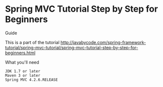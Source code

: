 # Spring MVC Tutorial Step by Step for Beginners

Guide

This is a part of the tutorial http://javabycode.com/spring-framework-tutorial/spring-mvc-tutorial/spring-mvc-tutorial-step-by-step-for-beginners.html

What you'll need

    JDK 1.7 or later
    Maven 3 or later
    Spring MVC 4.2.6.RELEASE
